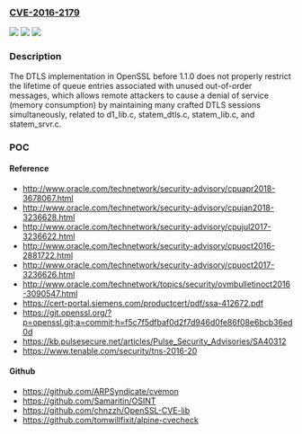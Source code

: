 ### [CVE-2016-2179](https://cve.mitre.org/cgi-bin/cvename.cgi?name=CVE-2016-2179)
![](https://img.shields.io/static/v1?label=Product&message=n%2Fa&color=blue)
![](https://img.shields.io/static/v1?label=Version&message=n%2Fa&color=blue)
![](https://img.shields.io/static/v1?label=Vulnerability&message=n%2Fa&color=brighgreen)

### Description

The DTLS implementation in OpenSSL before 1.1.0 does not properly restrict the lifetime of queue entries associated with unused out-of-order messages, which allows remote attackers to cause a denial of service (memory consumption) by maintaining many crafted DTLS sessions simultaneously, related to d1_lib.c, statem_dtls.c, statem_lib.c, and statem_srvr.c.

### POC

#### Reference
- http://www.oracle.com/technetwork/security-advisory/cpuapr2018-3678067.html
- http://www.oracle.com/technetwork/security-advisory/cpujan2018-3236628.html
- http://www.oracle.com/technetwork/security-advisory/cpujul2017-3236622.html
- http://www.oracle.com/technetwork/security-advisory/cpuoct2016-2881722.html
- http://www.oracle.com/technetwork/security-advisory/cpuoct2017-3236626.html
- http://www.oracle.com/technetwork/topics/security/ovmbulletinoct2016-3090547.html
- https://cert-portal.siemens.com/productcert/pdf/ssa-412672.pdf
- https://git.openssl.org/?p=openssl.git;a=commit;h=f5c7f5dfbaf0d2f7d946d0fe86f08e6bcb36ed0d
- https://kb.pulsesecure.net/articles/Pulse_Security_Advisories/SA40312
- https://www.tenable.com/security/tns-2016-20

#### Github
- https://github.com/ARPSyndicate/cvemon
- https://github.com/Samaritin/OSINT
- https://github.com/chnzzh/OpenSSL-CVE-lib
- https://github.com/tomwillfixit/alpine-cvecheck

